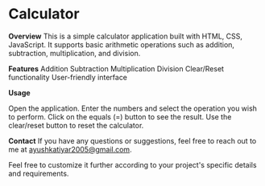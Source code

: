# Calculator

**Overview**
This is a simple calculator application built with HTML, CSS, JavaScript. It supports basic arithmetic operations such as addition, subtraction, multiplication, and division.

**Features**
Addition
Subtraction
Multiplication
Division
Clear/Reset functionality
User-friendly interface

**Usage**

Open the application.
Enter the numbers and select the operation you wish to perform.
Click on the equals (=) button to see the result.
Use the clear/reset button to reset the calculator.



**Contact**
If you have any questions or suggestions, feel free to reach out to me at ayushkatiyar2005@gmail.com.

Feel free to customize it further according to your project's specific details and requirements.

